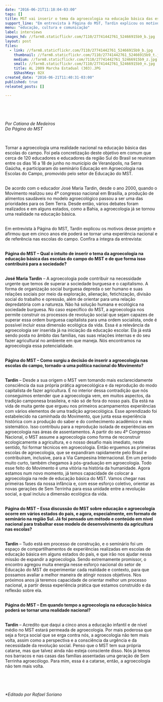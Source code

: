 ```yaml
---
date: "2016-06-21T11:18:04-03:00"
tags: []
title: MST vai inserir o tema da agroecologia na educação básica das escolas do campo
support_line: "Em entrevista à Página do MST, Tardin explicou os motivos desse projeto e afirmou que em cinco anos ele poderá se tornar uma experiência nacional e de referência nas escolas do campo."
menu: "educação, cultura e comunicação"
label: interviews
images_hd: //farm8.staticflickr.com/7110/27741442761_52466915b9_b.jpg
layout: post
files:
  - link: //farm8.staticflickr.com/7110/27741442761_52466915b9_b.jpg
    thumbnail: //farm8.staticflickr.com/7110/27741442761_52466915b9_t.jpg
    medium: //farm8.staticflickr.com/7110/27741442761_52466915b9_z.jpg
    small: //farm8.staticflickr.com/7110/27741442761_52466915b9_n.jpg
    title: AL 2009 Marcha Estadual (303).JPG
    $$hashKey: 02X
created_date: "2016-06-21T11:40:31-03:00"
published: true
releated_posts: []

---
```

<p>&nbsp;</p>

<p>&nbsp;</p>

<p><em>Por Catiana de Medeiros<br />
Da P&aacute;gina do MST</em></p>

<p>&nbsp;</p>

<p>Tornar a agroecologia uma realidade nacional na educa&ccedil;&atilde;o b&aacute;sica das escolas do campo. Foi pela concretiza&ccedil;&atilde;o deste objetivo em comum que cerca de 120 educadores e educadores da regi&atilde;o Sul do Brasil se reuniram entre os dias 16 a 18 de junho no munic&iacute;pio de Veran&oacute;polis, na Serra Ga&uacute;cha, e participaram do semin&aacute;rio Educa&ccedil;&atilde;o em Agroecologia nas Escolas do Campo, promovido pelo setor de Educa&ccedil;&atilde;o do MST.</p>

<p><br />
De acordo com o educador Jos&eacute; Maria Tardin, desde o ano 2000, quando o Movimento realizou seu 4&ordm; congresso nacional em Bras&iacute;lia, a produ&ccedil;&atilde;o de alimentos saud&aacute;veis no modelo agroecol&oacute;gico passou a ser uma das prioridades para os Sem Terra. Desde ent&atilde;o, v&aacute;rios debates foram realizados e em alguns estados, como a Bahia, a agroecologia j&aacute; se tornou uma realidade na educa&ccedil;&atilde;o b&aacute;sica.</p>

<p><br />
Em entrevista &agrave; P&aacute;gina do MST, Tardin explicou os motivos desse projeto e afirmou que em cinco anos ele poder&aacute; se tornar uma experi&ecirc;ncia nacional e de refer&ecirc;ncia nas escolas do campo. Confira a &iacute;ntegra da entrevista:</p>

<p><br />
<strong>P&aacute;gina do MST &ndash; Qual o intuito de inserir o tema da agroecologia na educa&ccedil;&atilde;o b&aacute;sica das escolas do campo do MST e de que forma isso contribuir&aacute; para a sociedade?</strong></p>

<p><br />
<strong>Jos&eacute; Maria Tardin</strong> &ndash; A agroecologia pode contribuir na necessidade urgente que temos de superar a sociedade burguesa e o capitalismo. A forma de organiza&ccedil;&atilde;o social burguesa depreda o ser humano e suas rela&ccedil;&otilde;es sociais por meio da explora&ccedil;&atilde;o, aliena&ccedil;&atilde;o, fetichiza&ccedil;&atilde;o, divis&atilde;o social do trabalho e opress&atilde;o, al&eacute;m de orientar para uma rela&ccedil;&atilde;o depredat&oacute;ria com a natureza. N&atilde;o h&aacute; solu&ccedil;&atilde;o humana e ecol&oacute;gica na sociedade burguesa. No caso espec&iacute;fico do MST, a agroecologia nos permite construir os processos de revolu&ccedil;&atilde;o social que sejam capazes de superar essa ordem burguesa capitalista para uma ordem socialista, onde &eacute; poss&iacute;vel incluir essa dimens&atilde;o ecol&oacute;gica da vida. Essa &eacute; a relev&acirc;ncia da agroecologia ser inserida j&aacute; na inicia&ccedil;&atilde;o da educa&ccedil;&atilde;o escolar. Ela j&aacute; est&aacute; sendo posta no &acirc;mbito das fam&iacute;lias, nas suas rela&ccedil;&otilde;es internas e do seu fazer agricultural no ambiente em que maneja. N&oacute;s encontramos na agroecologia essa potencialidade.</p>

<p><br />
<strong>P&aacute;gina do MST &ndash; Como surgiu a decis&atilde;o de inserir a agroecologia nas escolas do campo, tornado-a uma pol&iacute;tica nacional do Movimento?</strong></p>

<p><br />
<strong>Tardin</strong> &ndash; Desde a sua origem o MST vem tomando mais esclarecidamente consci&ecirc;ncia da sua pr&oacute;pria pr&aacute;tica agroecol&oacute;gica e da reprodu&ccedil;&atilde;o do modo capitalista de fazer agricultura. &Eacute; no interior dessa contradi&ccedil;&atilde;o que n&oacute;s conseguimos entender que a agroecologia vem, em muitos aspectos, da tradi&ccedil;&atilde;o camponesa brasileira, e n&atilde;o s&oacute; de fora do nosso pa&iacute;s. Ela est&aacute; na vida de muita gente que ergueu nos primeiros acampamentos experi&ecirc;ncias com v&aacute;rios elementos de uma tradi&ccedil;&atilde;o agroecol&oacute;gica. Esse aprendizado foi estabelecido na caminhada do Movimento, que junta essa experi&ecirc;ncia hist&oacute;rica com a produ&ccedil;&atilde;o do saber e do conhecimento acad&ecirc;mico e mais sistem&aacute;tico. Isso contribuiu para a reprodu&ccedil;&atilde;o isolada de experi&ecirc;ncias em agroecologia nas &aacute;reas de assentamentos. A partir do seu 4&ordm; Congresso Nacional, o MST assume a agroecologia como forma de reconstruir ecologicamente a agricultura, e o nosso desafio mais imediato, neste sentido, foi formar t&eacute;cnicos em agroecologia. Ent&atilde;o erguemos as primeiras escolas de agroecologia, que se expandiram rapidamente pelo Brasil e contribu&iacute;ram, inclusive, para a Via Campesina Internacional. Em um per&iacute;odo muito curto, tamb&eacute;m chegamos &agrave; p&oacute;s-gradua&ccedil;&atilde;o em agroecologia. Todo esse feito do Movimento &eacute; uma vit&oacute;ria na hist&oacute;ria da humanidade. Agora estamos num novo momento, j&aacute; temos capacidade de colocar a agroecologia na rede de educa&ccedil;&atilde;o b&aacute;sica do MST. Vamos chegar nas primeiras fases da nossa inf&acirc;ncia e, com esse esfor&ccedil;o coletivo, orientar as novas gera&ccedil;&otilde;es de Sem Terrinha para essa unidade entre a revolu&ccedil;&atilde;o social, a qual incluiu a dimens&atilde;o ecol&oacute;gica da vida.</p>

<p><br />
<strong>P&aacute;gina do MST &ndash; Essa discuss&atilde;o do MST sobre educa&ccedil;&atilde;o e agroecologia ocorre em v&aacute;rios estados do pa&iacute;s, e agora, especialmente, em formato de semin&aacute;rio na regi&atilde;o Sul. J&aacute; foi pensado um m&eacute;todo e conte&uacute;do em n&iacute;vel nacional para trabalhar esse modelo de desenvolvimento da agricultura nas escolas?</strong></p>

<p><br />
<strong>Tardin</strong> &ndash; Tudo est&aacute; em processo de constru&ccedil;&atilde;o, e o semin&aacute;rio foi um espa&ccedil;o de compartilhamentos de experi&ecirc;ncias realizadas em escolas de educa&ccedil;&atilde;o b&aacute;sica em alguns estados do pa&iacute;s, e que ir&atilde;o nos ajudar nessa miss&atilde;o de expandir a agroecologia. Sendo extremamente promissor, o encontro agregou muita energia nesse esfor&ccedil;o nacional do setor de Educa&ccedil;&atilde;o do MST de experimentar cada realidade e contexto, para que possamos avaliar a melhor maneira de atingir nossos objetivos. Nos pr&oacute;ximos anos j&aacute; teremos capacidade de orientar melhor um processo nacional, a partir dessa experi&ecirc;ncia pr&aacute;tica que estamos constru&iacute;do e da reflex&atilde;o sobre ela.</p>

<p><br />
<strong>P&aacute;gina do MST &ndash; Em quando tempo a agroecologia na educa&ccedil;&atilde;o b&aacute;sica poder&aacute; se tornar uma realidade nacional?</strong></p>

<p><br />
<strong>Tardin</strong> &ndash; Acredito que daqui a cinco anos a educa&ccedil;&atilde;o infantil e de n&iacute;vel m&eacute;dio no MST estar&aacute; permeada de agroecologia. Por mais poderosa que seja a for&ccedil;a social que se erga contra n&oacute;s, a agroecologia n&atilde;o tem mais volta, assim como a perspectiva e a consci&ecirc;ncia da urg&ecirc;ncia e da necessidade da revolu&ccedil;&atilde;o social. Penso que o MST tem sua pr&oacute;pria catarse, mas que talvez ainda n&atilde;o esteja consciente disso. N&oacute;s j&aacute; temos nos barracos e nas casas das fam&iacute;lias assentadas uma gera&ccedil;&atilde;o de Sem Terrinha agroec&oacute;logo. Para mim, essa &eacute; a catarse, ent&atilde;o, a agroecologia n&atilde;o tem mais volta.</p>

<p>&nbsp;</p>

<p>&nbsp;</p>

<p><em>*Editado por Rafael Soriano</em></p>
